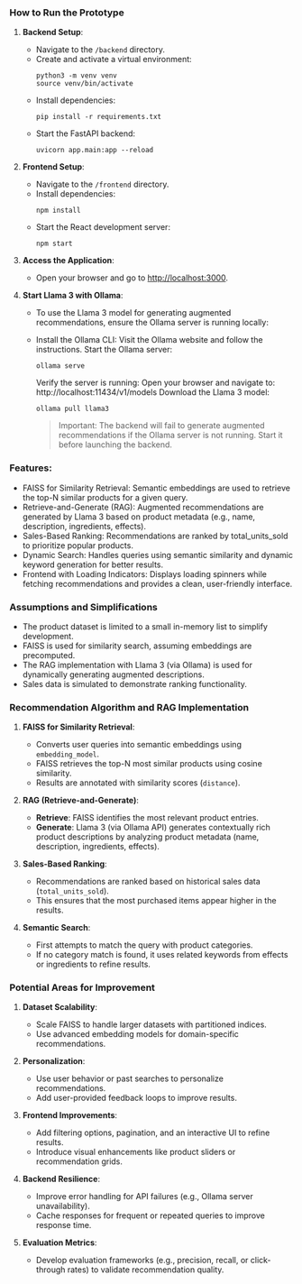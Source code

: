 ### How to Run the Prototype

1. **Backend Setup**:

   - Navigate to the `/backend` directory.
   - Create and activate a virtual environment:
     ```
     python3 -m venv venv
     source venv/bin/activate
     ```
   - Install dependencies:
     ```
     pip install -r requirements.txt
     ```
   - Start the FastAPI backend:
     ```
     uvicorn app.main:app --reload
     ```

2. **Frontend Setup**:

   - Navigate to the `/frontend` directory.
   - Install dependencies:
     ```
     npm install
     ```
   - Start the React development server:
     ```
     npm start
     ```

3. **Access the Application**:

   - Open your browser and go to [http://localhost:3000](http://localhost:3000).

4. **Start Llama 3 with Ollama**:

   - To use the Llama 3 model for generating augmented recommendations, ensure the Ollama server is running locally:
   - Install the Ollama CLI:
     Visit the Ollama website and follow the instructions.
     Start the Ollama server:

     ```
     ollama serve
     ```

     Verify the server is running:
     Open your browser and navigate to:
     http://localhost:11434/v1/models
     Download the Llama 3 model:

     ```
     ollama pull llama3
     ```

     > Important: The backend will fail to generate augmented recommendations if the Ollama server is not running. Start it before launching the backend.

### Features:

- FAISS for Similarity Retrieval:
  Semantic embeddings are used to retrieve the top-N similar products for a given query.
- Retrieve-and-Generate (RAG):
  Augmented recommendations are generated by Llama 3 based on product metadata (e.g., name, description, ingredients, effects).
- Sales-Based Ranking:
  Recommendations are ranked by total_units_sold to prioritize popular products.
- Dynamic Search:
  Handles queries using semantic similarity and dynamic keyword generation for better results.
- Frontend with Loading Indicators:
  Displays loading spinners while fetching recommendations and provides a clean, user-friendly interface.

### Assumptions and Simplifications

- The product dataset is limited to a small in-memory list to simplify development.
- FAISS is used for similarity search, assuming embeddings are precomputed.
- The RAG implementation with Llama 3 (via Ollama) is used for dynamically generating augmented descriptions.
- Sales data is simulated to demonstrate ranking functionality.

### Recommendation Algorithm and RAG Implementation

1. **FAISS for Similarity Retrieval**:

   - Converts user queries into semantic embeddings using `embedding_model`.
   - FAISS retrieves the top-N most similar products using cosine similarity.
   - Results are annotated with similarity scores (`distance`).

2. **RAG (Retrieve-and-Generate)**:

   - **Retrieve**: FAISS identifies the most relevant product entries.
   - **Generate**: Llama 3 (via Ollama API) generates contextually rich product descriptions by analyzing product metadata (name, description, ingredients, effects).

3. **Sales-Based Ranking**:

   - Recommendations are ranked based on historical sales data (`total_units_sold`).
   - This ensures that the most purchased items appear higher in the results.

4. **Semantic Search**:
   - First attempts to match the query with product categories.
   - If no category match is found, it uses related keywords from effects or ingredients to refine results.

### Potential Areas for Improvement

1. **Dataset Scalability**:

   - Scale FAISS to handle larger datasets with partitioned indices.
   - Use advanced embedding models for domain-specific recommendations.

2. **Personalization**:

   - Use user behavior or past searches to personalize recommendations.
   - Add user-provided feedback loops to improve results.

3. **Frontend Improvements**:

   - Add filtering options, pagination, and an interactive UI to refine results.
   - Introduce visual enhancements like product sliders or recommendation grids.

4. **Backend Resilience**:

   - Improve error handling for API failures (e.g., Ollama server unavailability).
   - Cache responses for frequent or repeated queries to improve response time.

5. **Evaluation Metrics**:
   - Develop evaluation frameworks (e.g., precision, recall, or click-through rates) to validate recommendation quality.
